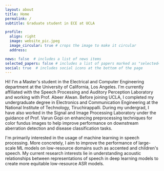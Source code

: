 ```yaml
---
layout: about
title: Home
permalink: /
subtitle: Graduate student in ECE at UCLA

profile:
  align: right
  image: website_pic.jpeg
  image_circular: true # crops the image to make it circular
  address: 

news: false  # includes a list of news items
selected_papers: false # includes a list of papers marked as "selected={true}"
social: true  # includes social icons at the bottom of the page
---
```


Hi! I'm a Master's student in the Electrical and Computer Engineering department at the University of California, Los Angeles. I'm currently affiliated with the Speech Processing and Auditory Perception Laboratory and working with Prof. Abeer Alwan. Before joining UCLA, I completed my undergraduate degree in Electronics and Communication Engineering at the National Institute of Technology, Tiruchirappalli. During my undergrad, I have also worked in the Signal and Image Processing Laboratory under the guidance of Prof. Varun Gopi on enhancing preprocessing techniques for color fundus images to help improve performance on downstream aberration detection and disease classification tasks. 

I'm primarily interested in the usage of machine learning in speech processing. More concretely, I aim to improve the performance of large-scale ML models on low-resource domains such as accented and children's speech. My current research interests lie in understanding acoustic relationships between representations of speech in deep learning models to create more equitable low-resource ASR models.
